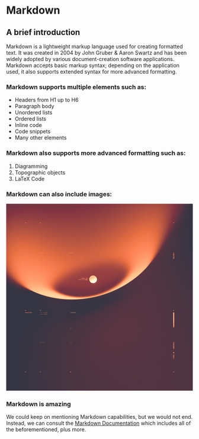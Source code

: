 # Markdown
## A brief introduction

Markdown is a lightweight markup language used for creating formatted text. It was created in 2004 by John Gruber & Aaron Swartz and has been widely adopted by various document-creation software applications. Markdown accepts basic markup syntax; depending on the application used, it also supports extended syntax for more advanced formatting.

### Markdown supports multiple elements such as:
- Headers from H1 up to H6
- Paragraph body
- Unordered lists
- Ordered lists
- Inline code
- Code snippets
- Many other elements

### Markdown also supports more advanced formatting such as:
1. Diagramming
2. Topographic objects
3. LaTeX Code

### Markdown can also include images:
![alt text](https://raw.githubusercontent.com/pabloagn/digital-assets/master/markdown-cheatsheet-asset-1.jpg "Digital Asset Inline")

### Markdown is amazing
We could keep on mentioning Markdown capabilities, but we would not end.
Instead, we can consult the [Markdown Documentation](https://github.com/pabloagn/documentation/blob/master/writing-and-formatting/markdown.md#markdown) which includes all of the beforementioned, plus more.